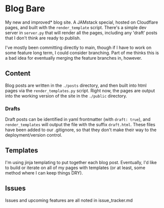 # Blog Bare

My new and improved* blog site. A JAMstack special, hosted on Cloudflare pages, and built with the `render_template` script. There's a simple dev server in `server.py` that will render all the pages, including any 'draft' posts that I don't think are ready to publish.

I've mostly been committing directly to main, though if I have to work on some feature long term, I could consider branching. Part of me thinks this is a bad idea for eventually merging the feature branches in, however.

## Content

Blog posts are written in the `./posts` directory, and then built into html pages via the `render_templates.py` script. Right now, the pages are output into the working version of the site in the `./public` directory.

### Drafts

Draft posts can be identified in yaml frontmatter (with `draft: true`), and `render_templates` will output the file with the suffix `draft.html`. These files have been added to our .gitignore, so that they don't make their way to the deployment/version control.

## Templates

I'm using jinja templating to put together each blog post. Eventually, I'd like to build or iterate on all of my pages with templates (or at least, some method where I can keep things DRY).

## Issues

Issues and upcoming features are all noted in issue_tracker.md
